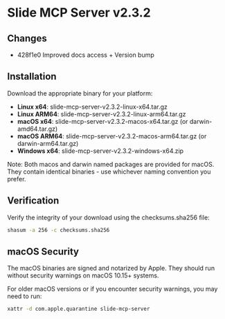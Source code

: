 # Slide MCP Server v2.3.2

## Changes

- 428f1e0 Improved docs access + Version bump

## Installation

Download the appropriate binary for your platform:

- **Linux x64**: slide-mcp-server-v2.3.2-linux-x64.tar.gz
- **Linux ARM64**: slide-mcp-server-v2.3.2-linux-arm64.tar.gz  
- **macOS x64**: slide-mcp-server-v2.3.2-macos-x64.tar.gz (or darwin-amd64.tar.gz)
- **macOS ARM64**: slide-mcp-server-v2.3.2-macos-arm64.tar.gz (or darwin-arm64.tar.gz)
- **Windows x64**: slide-mcp-server-v2.3.2-windows-x64.zip

Note: Both macos and darwin named packages are provided for macOS. They contain identical binaries - use whichever naming convention you prefer.

## Verification

Verify the integrity of your download using the checksums.sha256 file:

```bash
shasum -a 256 -c checksums.sha256
```

## macOS Security

The macOS binaries are signed and notarized by Apple. They should run without security warnings on macOS 10.15+ systems.

For older macOS versions or if you encounter security warnings, you may need to run:

```bash
xattr -d com.apple.quarantine slide-mcp-server
```
